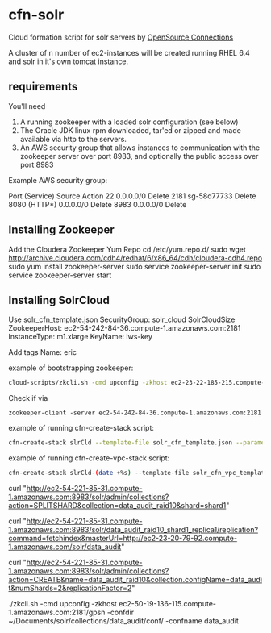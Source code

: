 cfn-solr
========

Cloud formation script for solr servers 
by [OpenSource Connections](http://o19s.com)

A cluster of n number of ec2-instances will be created running RHEL 6.4
and solr in it's own tomcat instance.

requirements
--------

You'll need

1. A running zookeeper with a loaded solr configuration (see below)
2. The Oracle JDK linux rpm downloaded, tar'ed or zipped and made
   available via http to the servers.
3. An AWS security group that allows instances to communication with
   the zookeeper server over port 8983, and optionally the public access over port 8983

Example AWS security group:

Port (Service)	Source	Action
22		0.0.0.0/0	Delete
2181	sg-58d77733	Delete
8080 (HTTP*)	0.0.0.0/0	Delete
8983	0.0.0.0/0	Delete



Installing Zookeeper
--------------

Add the Cloudera Zookeeper Yum Repo
cd /etc/yum.repo.d/
sudo wget http://archive.cloudera.com/cdh4/redhat/6/x86_64/cdh/cloudera-cdh4.repo
sudo yum install zookeeper-server
sudo service zookeeper-server init
sudo service zookeeper-server start


Installing SolrCloud
----------------

Use solr_cfn_template.json
	SecurityGroup: solr_cloud
	SolrCloudSize
	ZookeeperHost: ec2-54-242-84-36.compute-1.amazonaws.com:2181
	InstanceType: m1.xlarge
	KeyName: lws-key

Add tags
	Name: eric





example of bootstrapping zookeeper:
```bash
cloud-scripts/zkcli.sh -cmd upconfig -zkhost ec2-23-22-185-215.compute-1.amazonaws.com:2181/cluster2 -collection slrCloud -confname conf1 --confdir solr/collection1/conf/
```

Check if via 
```
zookeeper-client -server ec2-54-242-84-36.compute-1.amazonaws.com:2181
```

example of running cfn-create-stack script:
```bash
cfn-create-stack slrCld --template-file solr_cfn_template.json --parameters "KeyName=vagrant;InstanceType=m1.small;SecurityGroup=solr_cloud;ZookeeperHost=ec2-72-44-55-216.compute-1.amazonaws.com:2181/cld2;SolrCloudSize=4"
```

example of running cfn-create-vpc-stack script:
```bash
cfn-create-stack slrCld-(date +%s) --template-file solr_cfn_vpc_template.json --parameters "KeyName=vagrant;InstanceType=m1.small;SecurityGroup=solr_cloud;ZookeeperHost=ec2-72-44-55-216.compute-1.amazonaws.com:2181/cld2;SolrCloudSize=1;Subnets=subnet-0406006b;AZs=us-east-1a"
```


 curl "http://ec2-54-221-85-31.compute-1.amazonaws.com:8983/solr/admin/collections?action=SPLITSHARD&collection=data_audit_raid10&shard=shard1"


 curl "http://ec2-54-221-85-31.compute-1.amazonaws.com:8983/solr/data_audit_raid10_shard1_replica1/replication?command=fetchindex&masterUrl=http://ec2-23-20-79-92.compute-1.amazonaws.com/solr/data_audit"

 curl "http://ec2-54-221-85-31.compute-1.amazonaws.com:8983/solr/admin/collections?action=CREATE&name=data_audit_raid10&collection.configName=data_audit&numShards=2&replicationFactor=2"


 ./zkcli.sh -cmd upconfig -zkhost ec2-50-19-136-115.compute-1.amazonaws.com:2181/gpsn -confdir ~/Documents/solr/collections/data_audit/conf/ -confname data_audit
